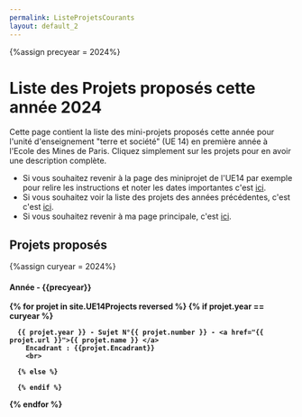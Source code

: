```yaml
---
permalink: ListeProjetsCourants
layout: default_2
---
```

{%assign precyear = 2024%}

# Liste des Projets proposés cette année 2024

Cette page contient la liste des mini-projets proposés cette année pour l'unité d'enseignement "terre et société" (UE 14) en première année à l'Ecole des Mines de Paris. Cliquez simplement sur les projets pour en avoir une description complète.

- Si vous souhaitez revenir à la page des miniprojet de l'UE14 par exemple pour relire les instructions et noter les dates importantes c'est [ici]({{site.url}}/MINES-UE14-miniprojet.html).
- Si vous souhaitez voir la liste des projets des années précédentes, c'est c'est [ici]({{site.url}}/ListeProjetsPrecedents.html).
- Si vous souhaitez revenir à ma page principale, c'est [ici]({{site.url}}/index.html).

## Projets proposés
{%assign curyear = 2024%}
<h4>
         <a id="annee{{precyear}}"> Année - {{precyear}}
         <br> <br>
{% for projet in site.UE14Projects reversed %}
      {% if projet.year == curyear %}

      {{ projet.year }} - Sujet N°{{ projet.number }} - <a href="{{ projet.url }}">{{ projet.name }} </a>
        Encadrant : {{projet.Encadrant}}  
        <br>

      {% else %}

      {% endif %}


{% endfor %}
